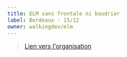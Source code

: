 ```yaml
---
title: ELM sans frontale ni baudrier
label: Bordeaux - 15/12 
owner: walkingdev/elm
---
```


> [Lien vers l'organisation](http://github.com/walkingdev)
